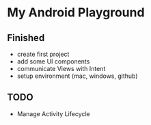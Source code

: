My Android Playground
=========================
## Finished
+ create first project
+ add some UI components
+ communicate Views with Intent
+ setup environment (mac, windows, github)

## TODO
+ Manage Activity Lifecycle
